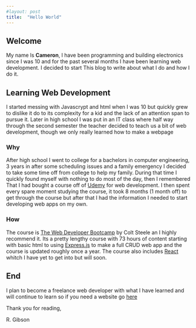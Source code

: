 ```yaml
---
#layout: post
title:  "Hello World"
---
```


## Welcome

My name Is **Cameron**, I have been programming and building electronics since I was 10 and for the past several months I have been learning web development. I decided to start This blog to write about what I do and how I do it.

## Learning Web Development

I started messing with Javascrypt and html when I was 10 but quickly grew to dislike it do to its complexity for a kid and the lack of an attention span to pursue it. Later in high school I was put in an IT class where half way through the second semester the teacher decided to teach us a bit of web development, though we only really learned how to make a webpage

### Why

After high school I went to college for a bachelors in computer engineering, 3 years in after some scheduling issues and a family emergency I decided to take some time off from college to help my family. During that time I quickly found myself with nothing to do most of the day, then I remembered That I had bought a course off of [Udemy](https://www.udemy.com/) for web development. I then spent every spare moment studying the course, it took 8 months (1 month off) to get through the course but after that I had the information I needed to start developing web apps on my own.

### How

The course is [The Web Developer Bootcamp](https://www.udemy.com/course/the-web-developer-bootcamp) by Colt Steele an I highly recommend it. Its a pretty lengthy course with 73 hours of content starting with basic html to using [Express.js](https://expressjs.com/) to make a full CRUD web app and the course is updated roughly once a year. The course also includes [React](https://react.dev/) whitch I have yet to get into but will soon.

## End

I plan to become a freelance web developer with what I have learned and will continue to learn so if you need a website go [here](https://www.ron-gibson.com)

Thank you for reading,

R. Gibson
